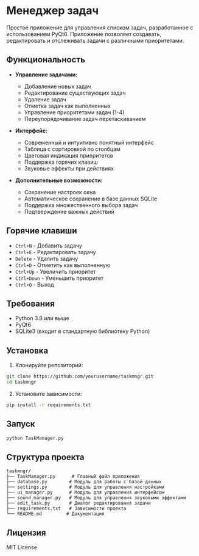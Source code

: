 # Менеджер задач

Простое приложение для управления списком задач, разработанное с использованием PyQt6. Приложение позволяет создавать, редактировать и отслеживать задачи с различными приоритетами.

## Функциональность

- **Управление задачами:**
  - Добавление новых задач
  - Редактирование существующих задач
  - Удаление задач
  - Отметка задач как выполненных
  - Управление приоритетами задач (1-4)
  - Переупорядочивание задач перетаскиванием

- **Интерфейс:**
  - Современный и интуитивно понятный интерфейс
  - Таблица с сортировкой по столбцам
  - Цветовая индикация приоритетов
  - Поддержка горячих клавиш
  - Звуковые эффекты при действиях

- **Дополнительные возможности:**
  - Сохранение настроек окна
  - Автоматическое сохранение в базе данных SQLite
  - Поддержка множественного выбора задач
  - Подтверждение важных действий

## Горячие клавиши

- `Ctrl+N` - Добавить задачу
- `Ctrl+E` - Редактировать задачу
- `Delete` - Удалить задачу
- `Ctrl+D` - Отметить как выполненную
- `Ctrl+Up` - Увеличить приоритет
- `Ctrl+Down` - Уменьшить приоритет
- `Ctrl+Q` - Выход

## Требования

- Python 3.8 или выше
- PyQt6
- SQLite3 (входит в стандартную библиотеку Python)

## Установка

1. Клонируйте репозиторий:
```bash
git clone https://github.com/yourusername/taskmngr.git
cd taskmngr
```

2. Установите зависимости:
```bash
pip install -r requirements.txt
```

## Запуск

```bash
python TaskManager.py
```

## Структура проекта

```
taskmngr/
├── TaskManager.py      # Главный файл приложения
├── database.py        # Модуль для работы с базой данных
├── settings.py        # Модуль для управления настройками
├── ui_manager.py      # Модуль для управления интерфейсом
├── sound_manager.py   # Модуль для управления звуковыми эффектами
├── edit_task.py       # Диалог редактирования задачи
├── requirements.txt   # Зависимости проекта
└── README.md         # Документация
```

## Лицензия

MIT License
